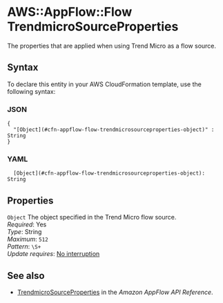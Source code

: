 # AWS::AppFlow::Flow TrendmicroSourceProperties<a name="aws-properties-appflow-flow-trendmicrosourceproperties"></a>

 The properties that are applied when using Trend Micro as a flow source\. 

## Syntax<a name="aws-properties-appflow-flow-trendmicrosourceproperties-syntax"></a>

To declare this entity in your AWS CloudFormation template, use the following syntax:

### JSON<a name="aws-properties-appflow-flow-trendmicrosourceproperties-syntax.json"></a>

```
{
  "[Object](#cfn-appflow-flow-trendmicrosourceproperties-object)" : String
}
```

### YAML<a name="aws-properties-appflow-flow-trendmicrosourceproperties-syntax.yaml"></a>

```
  [Object](#cfn-appflow-flow-trendmicrosourceproperties-object): String
```

## Properties<a name="aws-properties-appflow-flow-trendmicrosourceproperties-properties"></a>

`Object`  <a name="cfn-appflow-flow-trendmicrosourceproperties-object"></a>
 The object specified in the Trend Micro flow source\.   
*Required*: Yes  
*Type*: String  
*Maximum*: `512`  
*Pattern*: `\S+`  
*Update requires*: [No interruption](https://docs.aws.amazon.com/AWSCloudFormation/latest/UserGuide/using-cfn-updating-stacks-update-behaviors.html#update-no-interrupt)

## See also<a name="aws-properties-appflow-flow-trendmicrosourceproperties--seealso"></a>
+ [TrendmicroSourceProperties](https://docs.aws.amazon.com/appflow/1.0/APIReference/API_TrendmicroSourceProperties.html) in the *Amazon AppFlow API Reference*\.

